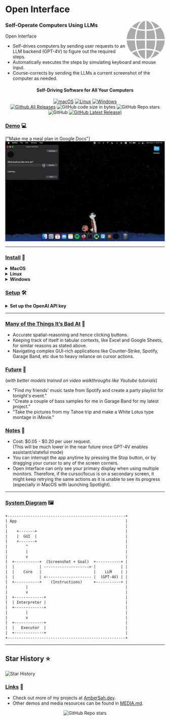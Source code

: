 # Open Interface

<picture>
	<img src="assets/icon.png" align="right" alt="Open Interface Logo" width="120" height="120">
</picture>

### Self-Operate Computers Using LLMs

Open Interface
- Self-drives computers by sending user requests to an LLM backend (GPT-4V) to figure out the required steps.
- Automatically executes the steps by simulating keyboard and mouse input.
- Course-corrects by sending the LLMs a current screenshot of the computer as needed. 


<div align="center">
<h4>Self-Driving Software for All Your Computers</h4>

  [![macOS](https://img.shields.io/badge/mac%20os-000000?style=for-the-badge&logo=apple&logoColor=white)](https://github.com/AmberSahdev/Open-Interface?tab=readme-ov-file#install)
  [![Linux](https://img.shields.io/badge/Linux-FCC624?style=for-the-badge&logo=linux&logoColor=black)](https://github.com/AmberSahdev/Open-Interface?tab=readme-ov-file#install)
  [![Windows](https://img.shields.io/badge/Windows-0078D6?style=for-the-badge&logo=windows&logoColor=white)](https://github.com/AmberSahdev/Open-Interface?tab=readme-ov-file#install)
  <br>
  [![Github All Releases](https://img.shields.io/github/downloads/AmberSahdev/Open-Interface/total.svg)]((https://github.com/AmberSahdev/Open-Interface/releases/latest))
  ![GitHub code size in bytes](https://img.shields.io/github/languages/code-size/AmberSahdev/Open-Interface)
  ![GitHub Repo stars](https://img.shields.io/github/stars/AmberSahdev/Open-Interface)
  ![GitHub](https://img.shields.io/github/license/AmberSahdev/Open-Interface) 
  [![GitHub Latest Release)](https://img.shields.io/github/v/release/AmberSahdev/Open-Interface)](https://github.com/AmberSahdev/Open-Interface/releases/latest)

</div>

### <ins>Demo</ins> 💻
["Make me a meal plan in Google Docs"]
![Make Meal Plan Demo](assets/meal_plan_demo_2x.gif)



<hr>

### <ins>Install</ins> 💽
<details>
    <summary><b>MacOS</b></summary>
    <ul>
        <li>Download the MacOS binary from the latest <a href="https://github.com/AmberSahdev/Open-Interface/releases/latest">release</a>.</li>
        <li>Unzip the file and move Open Interface to the Applications Folder.<br><br> 
            <img src="assets/macos_unzip_move_to_applications.png" width="350" style="border-radius: 10px;
    border: 3px solid black;">
        </li>
        <br>
        <li>
            Launch the app from the Applications folder.<br>
            You might face the standard Mac <i>"Open Interface cannot be opened" error</i>.<br><br>
            <img src="assets/macos_unverified_developer.png" width="200" style="border-radius: 10px;
    border: 3px solid black;"><br>
            In that case, press <b><i>"Cancel"</i></b>.<br>
            Then go to <b>System Preferences -> Security and Privacy -> Open Anyway.</b><br><br>
            <img src="assets/macos_system_preferences.png" width="100" style="border-radius: 10px;
    border: 3px solid black;"> &nbsp; 
            <img src="assets/macos_security.png" width="100" style="border-radius: 10px;
    border: 3px solid black;"> &nbsp;
            <img src="assets/macos_open_anyway.png" width="400" style="border-radius: 10px;
    border: 3px solid black;"> 
        </li>
        <br>
        <li>
        Lastly, Open Interface will also need Accessibility access to use your keyboard and mouse for you, and Screen Recording access to take a screenshot to assess its progress.<br><br>
        <img src="assets/macos_accessibility.png" width="400" style="margin: 5px; border-radius: 10px;
    border: 3px solid black;"><br>
        <img src="assets/macos_screen_recording.png" width="400" style="margin: 5px; border-radius: 10px;
    border: 3px solid black;">
        </li>
        <li>Checkout the <a href="https://github.com/AmberSahdev/Open-Interface?tab=readme-ov-file#setup">Setup</a> section to connect Open Interface to LLMs (OpenAI GPT-4V)</li>
    </ul>
</details>
<details>
    <summary><b>Linux</b></summary>
    <ul>
        <li>Linux binary has been tested on Ubuntu 20.04 so far.</li>
        <li>Download the Linux zip file from the latest <a href="https://github.com/AmberSahdev/Open-Interface/releases/latest">release</a>.</li>
        <li>
            Extract the executable and run it from the Terminal via <br>
            <code>./Open\ Interface</code>
        </li>
	<li>Checkout the <a href="https://github.com/AmberSahdev/Open-Interface?tab=readme-ov-file#setup">Setup</a> section to connect Open Interface to LLMs (OpenAI GPT-4V)</li>
    </ul>
</details>
<details>
    <summary><b>Windows</b></summary>
    <ul>
	<li>Windows binary has been tested on Windows 10.</li>
	<li>Download the Windows zip file from the latest <a href="https://github.com/AmberSahdev/Open-Interface/releases/latest">release</a>.</li>
	<li>Unzip the folder, move the exe to the desired location, double click to open, and voila.</li>
	<li>Checkout the <a href="https://github.com/AmberSahdev/Open-Interface?tab=readme-ov-file#setup">Setup</a> section to connect Open Interface to LLMs (OpenAI GPT-4V)</li>
    </ul>
</details>


### <ins>Setup</ins> 🛠️
<details>
    <summary><b>Set up the OpenAI API key</b></summary>

- Get your OpenAI API key
  - Open Interface needs access to GPT-4V to perform user requests. GPT-4V keys can be downloaded from your [OpenAI account](https://platform.openai.com/).
  - [Follow the steps here](https://help.openai.com/en/articles/8264644-what-is-prepaid-billing) to add balance to your OpenAI account. To unlock GPT-4V a minimum payment of $5 is needed.
  - [More info](https://help.openai.com/en/articles/7102672-how-can-i-access-gpt-4)
- Save the API key in Open Interface settings
  - In Open Interface, go to the Settings menu on the top right and enter the key you received from OpenAI into the text field like so: <br>
  <br>
  <picture>
	<img src="assets/set_openai_api_key.png" align="middle" alt="Set API key in settings" width="400">
  </picture><br>
  <br>

- After setting the API key for the first time you'll need to restart the app.

</details>

<hr>

### <ins>Many of the Things It’s Bad At</ins> 😬

- Accurate spatial-reasoning and hence clicking buttons.
- Keeping track of itself in tabular contexts, like Excel and Google Sheets, for similar reasons as stated above.
- Navigating complex GUI-rich applications like Counter-Strike, Spotify, Garage Band, etc due to heavy reliance on cursor actions.


### <ins>Future</ins> 🔮
(*with better models trained on video walkthroughs like Youtube tutorials*)
- "Find my friends' music taste from Spotify and create a party playlist for tonight's event."
- "Create a couple of bass samples for me in Garage Band for my latest project."
- "Take the pictures from my Tahoe trip and make a White Lotus type montage in iMovie."

### <ins>Notes</ins> 📝
- Cost: $0.05 - $0.20 per user request.<br>
(This will be much lower in the near future once GPT-4V enables assistant/stateful mode)
- You can interrupt the app anytime by pressing the Stop button, or by dragging your cursor to any of the screen corners.
- Open Interface can only see your primary display when using multiple monitors. Therefore, if the cursor/focus is on a secondary screen, it might keep retrying the same actions as it is unable to see its progress (especially in MacOS with launching Spotlight).

<hr>

### <ins>System Diagram</ins> 🖼️
```
+----------------------------------------------------+
| App                                                |
|                                                    |
|    +-------+                                       |
|    |  GUI  |                                       |
|    +-------+                                       |
|        ^                                           |
|        |                                           |
|        v                                           |
|  +-----------+  (Screenshot + Goal)  +-----------+ |
|  |           | --------------------> |           | |
|  |    Core   |                       |    LLM    | |
|  |           | <-------------------- |  (GPT-4V) | |
|  +-----------+    (Instructions)     +-----------+ |
|        |                                           |
|        v                                           |
|  +-------------+                                   |
|  | Interpreter |                                   |
|  +-------------+                                   |
|        |                                           |
|        v                                           |
|  +-------------+                                   |
|  |   Executor  |                                   |
|  +-------------+                                   |
+----------------------------------------------------+
```

--- 

## Star History ⭐️

<picture>
	<img src="https://api.star-history.com/svg?repos=AmberSahdev/Open-Interface&type=Date" alt="Star History" width="720">
</picture>

### <ins>Links</ins> 🔗
- Check out more of my projects at [AmberSah.dev](https://AmberSah.dev).
- Other demos and media resources can be found in [MEDIA.md](MEDIA.md).
  
<div align="center">
	<img alt="GitHub Repo stars" src="https://img.shields.io/github/stars/AmberSahdev/Open-Interface">
	<!-- <br>
	<img alt="GitHub followers" src="https://img.shields.io/github/followers/AmberSahdev?style=flat-square">-->
</div>
